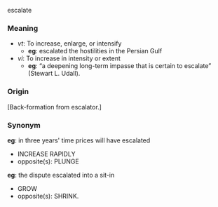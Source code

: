 escalate
### Meaning
+ _vt_: To increase, enlarge, or intensify
	+ __eg__: escalated the hostilities in the Persian Gulf
+ _vi_: To increase in intensity or extent
	+ __eg__: “a deepening long-term impasse that is certain to escalate” (Stewart L. Udall). 

### Origin

[Back-formation from escalator.]

### Synonym

__eg__: in three years' time prices will have escalated

+ INCREASE RAPIDLY
+ opposite(s): PLUNGE

__eg__: the dispute escalated into a sit-in

+ GROW
+ opposite(s): SHRINK.



